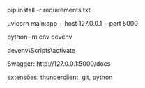 <p>pip install -r requirements.txt</p>

<p>uvicorn main:app --host 127.0.0.1  --port 5000</p>

<p>python -m env devenv</p>

<p>devenv\Scripts\activate</p>

<p>Swagger: http://127.0.0.1:5000/docs</p>
extensões: thunderclient, git, python